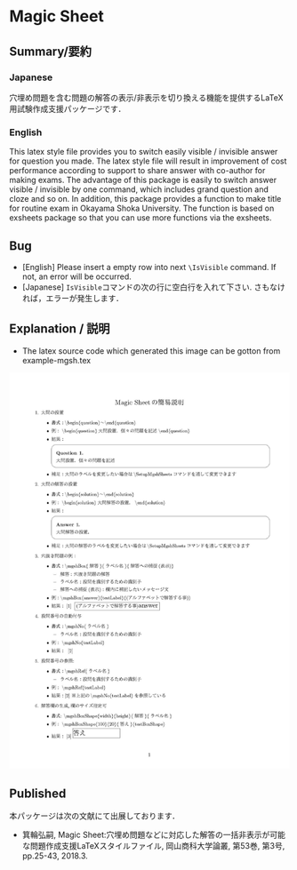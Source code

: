 Magic Sheet
=====

Summary/要約
----

### Japanese
穴埋め問題を含む問題の解答の表示/非表示を切り換える機能を提供するLaTeX用試験作成支援パッケージです．

### English
This latex style file provides you to switch easily visible / invisible answer for question you made. The latex style file will result in improvement of cost performance according to support to share answer with co-author for making exams. The advantage of this package is easily to switch answer visible / invisible by one command, which includes grand question and cloze and so on. In addition, this package provides a function to make title for routine exam in Okayama Shoka University. The function is based on exsheets package so that you can use more functions via the exsheets.  

Bug
---

- [English] Please insert a empty row into next `\IsVisible` command. If not, an error will be occurred.
- [Japanese] `IsVisible`コマンドの次の行に空白行を入れて下さい. さもなければ，エラーが発生します．

## Explanation / 説明

- The latex source code which generated this image can be gotton from example-mgsh.tex

![](ReadMe/example-mgsh.jpg)

## Published
本パッケージは次の文献にて出展しております．

- 箕輪弘嗣, Magic Sheet:穴埋め問題などに対応した解答の一括非表示が可能な問題作成支援LaTeXスタイルファイル, 岡山商科大学論叢, 第53巻, 第3号, pp.25-43, 2018.3.
